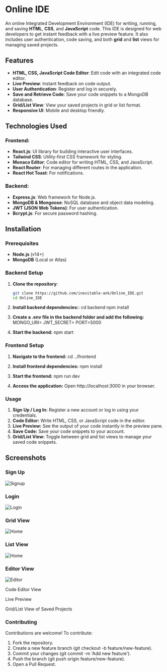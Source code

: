 # Online IDE

An online Integrated Development Environment (IDE) for writing, running, and saving **HTML**, **CSS**, and **JavaScript** code. This IDE is designed for web developers to get instant feedback with a live preview feature. It also includes user authentication, code saving, and both **grid** and **list** views for managing saved projects.

## Features

- **HTML, CSS, JavaScript Code Editor**: Edit code with an integrated code editor.
- **Live Preview**: Instant feedback on code output.
- **User Authentication**: Register and log in securely.
- **Save and Retrieve Code**: Save your code snippets to a MongoDB database.
- **Grid/List View**: View your saved projects in grid or list format.
- **Responsive UI**: Mobile and desktop friendly.

## Technologies Used

### Frontend:
- **React.js**: UI library for building interactive user interfaces.
- **Tailwind CSS**: Utility-first CSS framework for styling.
- **Monaco Editor**: Code editor for writing HTML, CSS, and JavaScript.
- **React Router**: For managing different routes in the application.
- **React Hot Toast**: For notifications.

### Backend:
- **Express.js**: Web framework for Node.js.
- **MongoDB & Mongoose**: NoSQL database and object data modeling.
- **JWT (JSON Web Tokens)**: For user authentication.
- **Bcrypt.js**: For secure password hashing.

## Installation

### Prerequisites

- **Node.js** (v14+)
- **MongoDB** (Local or Atlas)

### Backend Setup

1. **Clone the repository**:
   ```bash
   git clone https://github.com/inevitable-ank/Online_IDE.git
   cd Online_IDE

2. **Install backend dependencies:**:
    cd backend
    npm install

3. **Create a .env file in the backend folder and add the following:**
    MONGO_URI=<your-mongodb-uri>
    JWT_SECRET=<your-secret-key>
    PORT=5000

4. **Start the backend:**
    npm start

### Frontend Setup

1. **Navigate to the frontend:**
    cd ../frontend
    
2. **Install frontend dependencies:**
    npm install

3. **Start the frontend:**
    npm run dev

4. **Access the application:**
Open http://localhost:3000 in your browser.

### Usage

1. **Sign Up / Log In:** Register a new account or log in using your credentials.
2. **Code Editor:** Write HTML, CSS, or JavaScript code in the editor.
3. **Live Preview:** See the output of your code instantly in the preview pane.
4. **Save Code:** Save your code snippets to your account.
5. **Grid/List View:** Toggle between grid and list views to manage your saved code snippets.

## Screenshots

### Sign Up
![Signup](./frontend/IDE/src/Screenshots/SignUP.png)

### Login
![Login](./frontend/IDE/src/Screenshots/Login.png)

### Grid View
![Home](./frontend/IDE/src/Screenshots/GridView_Home.png)

### List View
![Home](./frontend/IDE/src/Screenshots/ListView_Home.png)

### Editor View
![Editor](./frontend/IDE/src/Screenshots/Editor.png)

Code Editor View

Live Preview

Grid/List View of Saved Projects

### Contributing
Contributions are welcome! To contribute:

1. Fork the repository.
2. Create a new feature branch (git checkout -b feature/new-feature).
3. Commit your changes (git commit -m 'Add new feature').
4. Push the branch (git push origin feature/new-feature).
5. Open a Pull Request.